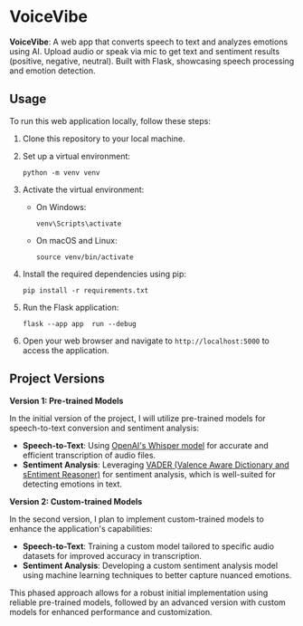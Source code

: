 # VoiceVibe
**VoiceVibe**: A web app that converts speech to text and analyzes emotions using AI. Upload audio or speak via mic to get text and sentiment results (positive, negative, neutral). Built with Flask, showcasing speech processing and emotion detection.

## Usage

To run this web application locally, follow these steps:

1. Clone this repository to your local machine.
2. Set up a virtual environment:
    ```
    python -m venv venv
    ```
3. Activate the virtual environment:
    - On Windows:
        ```
        venv\Scripts\activate
        ```
    - On macOS and Linux:
        ```
        source venv/bin/activate
        ```
4. Install the required dependencies using pip:

    ```
    pip install -r requirements.txt
    ```

5. Run the Flask application:

    ```
    flask --app app  run --debug
    ```

6. Open your web browser and navigate to `http://localhost:5000` to access the application.

## Project Versions
**Version 1: Pre-trained Models**

In the initial version of the project, I will utilize pre-trained models for speech-to-text conversion and sentiment analysis:

- **Speech-to-Text**: Using [OpenAI's Whisper model](https://github.com/openai/whisper) for accurate and efficient transcription of audio files. 
- **Sentiment Analysis**: Leveraging [VADER (Valence Aware Dictionary and sEntiment Reasoner)](https://github.com/cjhutto/vaderSentiment) for sentiment analysis, which is well-suited for detecting emotions in text.

**Version 2: Custom-trained Models**

In the second version, I plan to implement custom-trained models to enhance the application's capabilities:

- **Speech-to-Text**: Training a custom model tailored to specific audio datasets for improved accuracy in transcription.
- **Sentiment Analysis**: Developing a custom sentiment analysis model using machine learning techniques to better capture nuanced emotions.

This phased approach allows for a robust initial implementation using reliable pre-trained models, followed by an advanced version with custom models for enhanced performance and customization.
